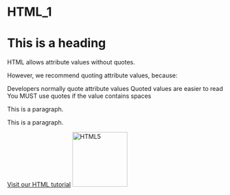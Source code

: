# HTML_1
<!DOCTYPE html>
<head>
<title> This is, HTML Style Guide and Coding Conventions, headig</title>
</head>
<body>
<h1>This is a heading</h1>
<p>HTML allows attribute values without quotes.

However, we recommend quoting attribute values, because:

Developers normally quote attribute values
Quoted values are easier to read
You MUST use quotes if the value contains spaces</p>
</body>
<section>
  <p>This is a paragraph.</p>
  <p>This is a paragraph.</p>
</section>
<a href="https://www.w3schools.com/html/">Visit our HTML tutorial</a>
<img src="html5.gif" alt="HTML5" style="width:128px;height:128px">
